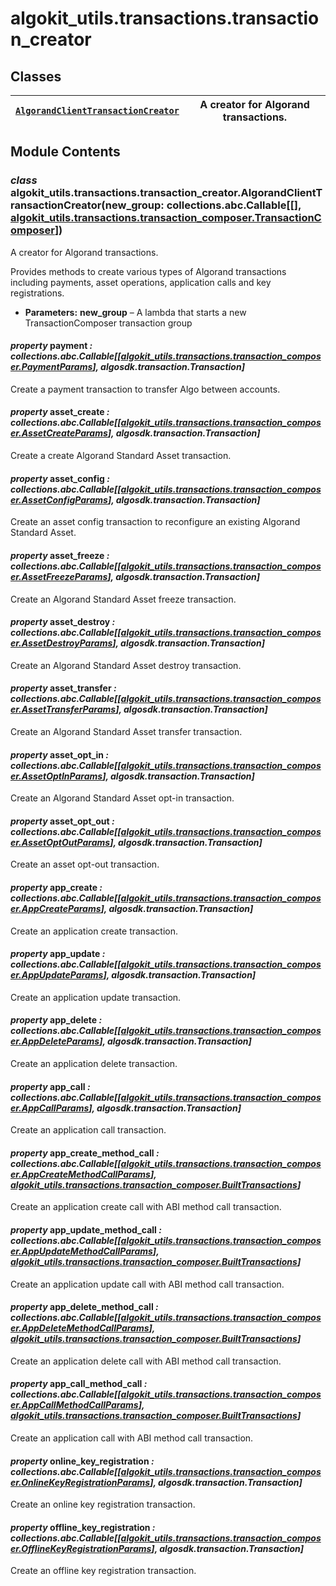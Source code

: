 # algokit_utils.transactions.transaction_creator

## Classes

| [`AlgorandClientTransactionCreator`](#algokit_utils.transactions.transaction_creator.AlgorandClientTransactionCreator)   | A creator for Algorand transactions.   |
|--------------------------------------------------------------------------------------------------------------------------|----------------------------------------|

## Module Contents

### *class* algokit_utils.transactions.transaction_creator.AlgorandClientTransactionCreator(new_group: collections.abc.Callable[[], [algokit_utils.transactions.transaction_composer.TransactionComposer](../transaction_composer/index.md#algokit_utils.transactions.transaction_composer.TransactionComposer)])

A creator for Algorand transactions.

Provides methods to create various types of Algorand transactions including payments,
asset operations, application calls and key registrations.

* **Parameters:**
  **new_group** – A lambda that starts a new TransactionComposer transaction group

#### *property* payment *: collections.abc.Callable[[[algokit_utils.transactions.transaction_composer.PaymentParams](../transaction_composer/index.md#algokit_utils.transactions.transaction_composer.PaymentParams)], algosdk.transaction.Transaction]*

Create a payment transaction to transfer Algo between accounts.

#### *property* asset_create *: collections.abc.Callable[[[algokit_utils.transactions.transaction_composer.AssetCreateParams](../transaction_composer/index.md#algokit_utils.transactions.transaction_composer.AssetCreateParams)], algosdk.transaction.Transaction]*

Create a create Algorand Standard Asset transaction.

#### *property* asset_config *: collections.abc.Callable[[[algokit_utils.transactions.transaction_composer.AssetConfigParams](../transaction_composer/index.md#algokit_utils.transactions.transaction_composer.AssetConfigParams)], algosdk.transaction.Transaction]*

Create an asset config transaction to reconfigure an existing Algorand Standard Asset.

#### *property* asset_freeze *: collections.abc.Callable[[[algokit_utils.transactions.transaction_composer.AssetFreezeParams](../transaction_composer/index.md#algokit_utils.transactions.transaction_composer.AssetFreezeParams)], algosdk.transaction.Transaction]*

Create an Algorand Standard Asset freeze transaction.

#### *property* asset_destroy *: collections.abc.Callable[[[algokit_utils.transactions.transaction_composer.AssetDestroyParams](../transaction_composer/index.md#algokit_utils.transactions.transaction_composer.AssetDestroyParams)], algosdk.transaction.Transaction]*

Create an Algorand Standard Asset destroy transaction.

#### *property* asset_transfer *: collections.abc.Callable[[[algokit_utils.transactions.transaction_composer.AssetTransferParams](../transaction_composer/index.md#algokit_utils.transactions.transaction_composer.AssetTransferParams)], algosdk.transaction.Transaction]*

Create an Algorand Standard Asset transfer transaction.

#### *property* asset_opt_in *: collections.abc.Callable[[[algokit_utils.transactions.transaction_composer.AssetOptInParams](../transaction_composer/index.md#algokit_utils.transactions.transaction_composer.AssetOptInParams)], algosdk.transaction.Transaction]*

Create an Algorand Standard Asset opt-in transaction.

#### *property* asset_opt_out *: collections.abc.Callable[[[algokit_utils.transactions.transaction_composer.AssetOptOutParams](../transaction_composer/index.md#algokit_utils.transactions.transaction_composer.AssetOptOutParams)], algosdk.transaction.Transaction]*

Create an asset opt-out transaction.

#### *property* app_create *: collections.abc.Callable[[[algokit_utils.transactions.transaction_composer.AppCreateParams](../transaction_composer/index.md#algokit_utils.transactions.transaction_composer.AppCreateParams)], algosdk.transaction.Transaction]*

Create an application create transaction.

#### *property* app_update *: collections.abc.Callable[[[algokit_utils.transactions.transaction_composer.AppUpdateParams](../transaction_composer/index.md#algokit_utils.transactions.transaction_composer.AppUpdateParams)], algosdk.transaction.Transaction]*

Create an application update transaction.

#### *property* app_delete *: collections.abc.Callable[[[algokit_utils.transactions.transaction_composer.AppDeleteParams](../transaction_composer/index.md#algokit_utils.transactions.transaction_composer.AppDeleteParams)], algosdk.transaction.Transaction]*

Create an application delete transaction.

#### *property* app_call *: collections.abc.Callable[[[algokit_utils.transactions.transaction_composer.AppCallParams](../transaction_composer/index.md#algokit_utils.transactions.transaction_composer.AppCallParams)], algosdk.transaction.Transaction]*

Create an application call transaction.

#### *property* app_create_method_call *: collections.abc.Callable[[[algokit_utils.transactions.transaction_composer.AppCreateMethodCallParams](../transaction_composer/index.md#algokit_utils.transactions.transaction_composer.AppCreateMethodCallParams)], [algokit_utils.transactions.transaction_composer.BuiltTransactions](../transaction_composer/index.md#algokit_utils.transactions.transaction_composer.BuiltTransactions)]*

Create an application create call with ABI method call transaction.

#### *property* app_update_method_call *: collections.abc.Callable[[[algokit_utils.transactions.transaction_composer.AppUpdateMethodCallParams](../transaction_composer/index.md#algokit_utils.transactions.transaction_composer.AppUpdateMethodCallParams)], [algokit_utils.transactions.transaction_composer.BuiltTransactions](../transaction_composer/index.md#algokit_utils.transactions.transaction_composer.BuiltTransactions)]*

Create an application update call with ABI method call transaction.

#### *property* app_delete_method_call *: collections.abc.Callable[[[algokit_utils.transactions.transaction_composer.AppDeleteMethodCallParams](../transaction_composer/index.md#algokit_utils.transactions.transaction_composer.AppDeleteMethodCallParams)], [algokit_utils.transactions.transaction_composer.BuiltTransactions](../transaction_composer/index.md#algokit_utils.transactions.transaction_composer.BuiltTransactions)]*

Create an application delete call with ABI method call transaction.

#### *property* app_call_method_call *: collections.abc.Callable[[[algokit_utils.transactions.transaction_composer.AppCallMethodCallParams](../transaction_composer/index.md#algokit_utils.transactions.transaction_composer.AppCallMethodCallParams)], [algokit_utils.transactions.transaction_composer.BuiltTransactions](../transaction_composer/index.md#algokit_utils.transactions.transaction_composer.BuiltTransactions)]*

Create an application call with ABI method call transaction.

#### *property* online_key_registration *: collections.abc.Callable[[[algokit_utils.transactions.transaction_composer.OnlineKeyRegistrationParams](../transaction_composer/index.md#algokit_utils.transactions.transaction_composer.OnlineKeyRegistrationParams)], algosdk.transaction.Transaction]*

Create an online key registration transaction.

#### *property* offline_key_registration *: collections.abc.Callable[[[algokit_utils.transactions.transaction_composer.OfflineKeyRegistrationParams](../transaction_composer/index.md#algokit_utils.transactions.transaction_composer.OfflineKeyRegistrationParams)], algosdk.transaction.Transaction]*

Create an offline key registration transaction.

